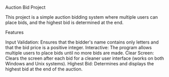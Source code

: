 Auction Bid Project

This project is a simple auction bidding system where multiple users can place bids, and the highest bid is determined at the end.

Features

Input Validation: Ensures that the bidder's name contains only letters and that the bid price is a positive integer.
Interactive: The program allows multiple users to place bids until no more bids are made.
Clear Screen: Clears the screen after each bid for a cleaner user interface (works on both Windows and Unix systems).
Highest Bid: Determines and displays the highest bid at the end of the auction.

